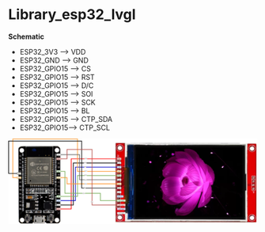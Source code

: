 # Library_esp32_lvgl

**Schematic**
-	ESP32_3V3 --> VDD
-	ESP32_GND --> GND
-	ESP32_GPIO15 --> CS
-	ESP32_GPIO15 --> RST
-	ESP32_GPIO15 --> D/C
-	ESP32_GPIO15 --> SOI
-	ESP32_GPIO15 --> SCK
-	ESP32_GPIO15 --> BL
-	ESP32_GPIO15 --> CTP_SDA
-	ESP32_GPIO15--> CTP_SCL

![Schematic1](Schematic/tft_320_480_esp32.drawio.png)
